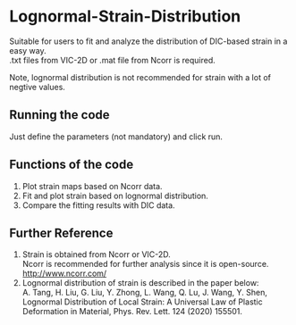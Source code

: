 # Lognormal-Strain-Distribution

Suitable for users to fit and analyze the distribution of DIC-based strain in a easy way.  
.txt files from VIC-2D or .mat file from Ncorr is required.

Note, lognormal distribution is not recommended for strain with a lot of negtive values.

Running the code
-----------------------------------------------------------------------------------------
Just define the parameters (not mandatory) and click run.

Functions of the code
-----------------------------------------------------------------------------------------
1. Plot strain maps based on Ncorr data.
2. Fit and plot strain based on lognormal distribution.
3. Compare the fitting results with DIC data.

Further Reference
-----------------------------------------------------------------------------------------
1. Strain is obtained from Ncorr or VIC-2D.  
Ncorr is recommended for further analysis since it is open-source.  
  http://www.ncorr.com/
2. Lognormal distribution of strain is described in the paper below:  
  A. Tang, H. Liu, G. Liu, Y. Zhong, L. Wang, Q. Lu, J. Wang, Y. Shen, Lognormal Distribution of Local Strain: A Universal Law of Plastic Deformation in Material, Phys. Rev. Lett. 124 (2020) 155501.
